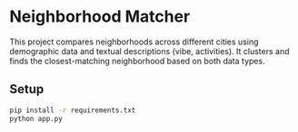 # Neighborhood Matcher

This project compares neighborhoods across different cities using demographic data and textual descriptions (vibe, activities). It clusters and finds the closest-matching neighborhood based on both data types.

## Setup

```bash
pip install -r requirements.txt
python app.py